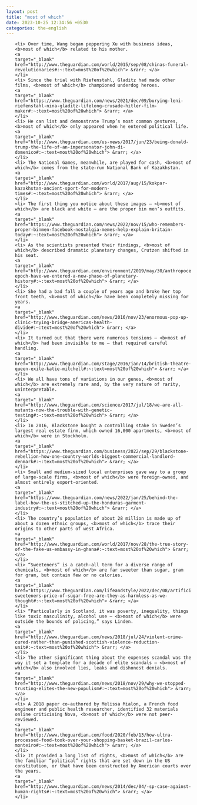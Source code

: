 ```yaml
---
layout: post
title: "most of which"
date: 2023-10-25 12:34:56 +0530
categories: the-english
---
```

<ol>

    <li> Over time, Wang began peppering Xu with business ideas, <b>most of which</b> related to his mother.
    <a 
    target="_blank" 
    href="http://www.theguardian.com/world/2015/sep/08/chinas-funeral-revolutionaries#:~:text=most%20of%20which"> &rarr; </a>
    </li>
    <li> Since the trial with Riefenstahl, Gladitz had made other films, <b>most of which</b> championed underdog heroes.
    <a 
    target="_blank" 
    href="https://www.theguardian.com/news/2021/dec/09/burying-leni-riefenstahl-nina-gladitz-lifelong-crusade-hitler-film-maker#:~:text=most%20of%20which"> &rarr; </a>
    </li>
    <li> He can list and demonstrate Trump’s most common gestures, <b>most of which</b> only appeared when he entered political life.
    <a 
    target="_blank" 
    href="http://www.theguardian.com/us-news/2017/jun/23/being-donald-trump-the-life-of-an-impersonator-john-di-domenico#:~:text=most%20of%20which"> &rarr; </a>
    </li>
    <li> The National Games, meanwhile, are played for cash, <b>most of which</b> comes from the state-run National Bank of Kazakhstan.
    <a 
    target="_blank" 
    href="http://www.theguardian.com/world/2017/aug/15/kokpar-kazakhstan-ancient-sport-for-modern-times#:~:text=most%20of%20which"> &rarr; </a>
    </li>
    <li> The first thing you notice about these images – <b>most of which</b> are black and white – are the proper bin men’s outfits.
    <a 
    target="_blank" 
    href="https://www.theguardian.com/news/2022/nov/15/who-remembers-proper-binmen-facebook-nostalgia-memes-help-explain-britain-today#:~:text=most%20of%20which"> &rarr; </a>
    </li>
    <li> As the scientists presented their findings, <b>most of which</b> described dramatic planetary changes, Crutzen shifted in his seat.
    <a 
    target="_blank" 
    href="http://www.theguardian.com/environment/2019/may/30/anthropocene-epoch-have-we-entered-a-new-phase-of-planetary-history#:~:text=most%20of%20which"> &rarr; </a>
    </li>
    <li> She had a bad fall a couple of years ago and broke her top front teeth, <b>most of which</b> have been completely missing for years.
    <a 
    target="_blank" 
    href="http://www.theguardian.com/news/2016/nov/23/enormous-pop-up-clinic-trying-bridge-americas-health-divide#:~:text=most%20of%20which"> &rarr; </a>
    </li>
    <li> It turned out that there were numerous tensions – <b>most of which</b> had been invisible to me – that required careful handling.
    <a 
    target="_blank" 
    href="http://www.theguardian.com/stage/2016/jan/14/british-theatre-queen-exile-katie-mitchell#:~:text=most%20of%20which"> &rarr; </a>
    </li>
    <li> We all have tons of variations in our genes, <b>most of which</b> are extremely rare and, by the very nature of rarity, uninterpretable.
    <a 
    target="_blank" 
    href="http://www.theguardian.com/science/2017/jul/18/we-are-all-mutants-now-the-trouble-with-genetic-testing#:~:text=most%20of%20which"> &rarr; </a>
    </li>
    <li> In 2016, Blackstone bought a controlling stake in Sweden’s largest real estate firm, which owned 16,000 apartments, <b>most of which</b> were in Stockholm.
    <a 
    target="_blank" 
    href="https://www.theguardian.com/business/2022/sep/29/blackstone-rebellion-how-one-country-worlds-biggest-commercial-landlord-denmark#:~:text=most%20of%20which"> &rarr; </a>
    </li>
    <li> Small and medium-sized local enterprises gave way to a group of large-scale firms, <b>most of which</b> were foreign-owned, and almost entirely export-oriented.
    <a 
    target="_blank" 
    href="https://www.theguardian.com/news/2022/jan/25/behind-the-label-how-the-us-stitched-up-the-honduras-garment-industry#:~:text=most%20of%20which"> &rarr; </a>
    </li>
    <li> The country’s population of about 28 million is made up of about a dozen ethnic groups, <b>most of which</b> trace their origins to other parts of west Africa.
    <a 
    target="_blank" 
    href="http://www.theguardian.com/world/2017/nov/28/the-true-story-of-the-fake-us-embassy-in-ghana#:~:text=most%20of%20which"> &rarr; </a>
    </li>
    <li> “Sweeteners” is a catch-all term for a diverse range of chemicals, <b>most of which</b> are far sweeter than sugar, gram for gram, but contain few or no calories.
    <a 
    target="_blank" 
    href="https://www.theguardian.com/lifeandstyle/2022/dec/08/artificial-sweeteners-price-of-sugar-free-are-they-as-harmless-as-we-thought#:~:text=most%20of%20which"> &rarr; </a>
    </li>
    <li> “Particularly in Scotland, it was poverty, inequality, things like toxic masculinity, alcohol use – <b>most of which</b> were outside the bounds of policing,” says Linden.
    <a 
    target="_blank" 
    href="http://www.theguardian.com/news/2018/jul/24/violent-crime-cured-rather-than-punished-scottish-violence-reduction-unit#:~:text=most%20of%20which"> &rarr; </a>
    </li>
    <li> The other significant thing about the expenses scandal was the way it set a template for a decade of elite scandals – <b>most of which</b> also involved lies, leaks and dishonest denials.
    <a 
    target="_blank" 
    href="http://www.theguardian.com/news/2018/nov/29/why-we-stopped-trusting-elites-the-new-populism#:~:text=most%20of%20which"> &rarr; </a>
    </li>
    <li> A 2018 paper co-authored by Melissa Mialon, a French food engineer and public health researcher, identified 32 materials online criticising Nova, <b>most of which</b> were not peer-reviewed.
    <a 
    target="_blank" 
    href="http://www.theguardian.com/food/2020/feb/13/how-ultra-processed-food-took-over-your-shopping-basket-brazil-carlos-monteiro#:~:text=most%20of%20which"> &rarr; </a>
    </li>
    <li> It provided a long list of rights, <b>most of which</b> are the familiar “political” rights that are set down in the US constitution, or that have been constructed by American courts over the years.
    <a 
    target="_blank" 
    href="http://www.theguardian.com/news/2014/dec/04/-sp-case-against-human-rights#:~:text=most%20of%20which"> &rarr; </a>
    </li>